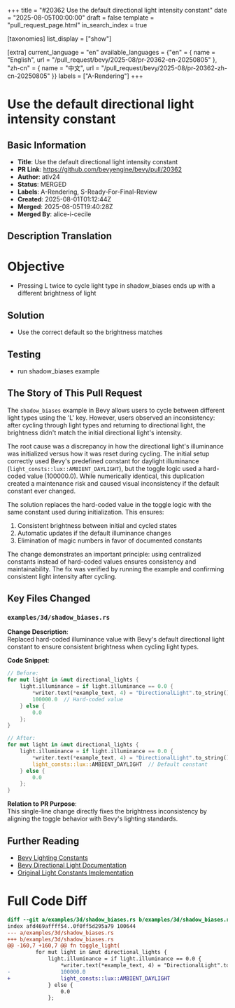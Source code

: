 +++
title = "#20362 Use the default directional light intensity constant"
date = "2025-08-05T00:00:00"
draft = false
template = "pull_request_page.html"
in_search_index = true

[taxonomies]
list_display = ["show"]

[extra]
current_language = "en"
available_languages = {"en" = { name = "English", url = "/pull_request/bevy/2025-08/pr-20362-en-20250805" }, "zh-cn" = { name = "中文", url = "/pull_request/bevy/2025-08/pr-20362-zh-cn-20250805" }}
labels = ["A-Rendering"]
+++

# Use the default directional light intensity constant

## Basic Information
- **Title**: Use the default directional light intensity constant
- **PR Link**: https://github.com/bevyengine/bevy/pull/20362
- **Author**: atlv24
- **Status**: MERGED
- **Labels**: A-Rendering, S-Ready-For-Final-Review
- **Created**: 2025-08-01T01:12:44Z
- **Merged**: 2025-08-05T19:40:28Z
- **Merged By**: alice-i-cecile

## Description Translation
# Objective

- Pressing L twice to cycle light type in shadow_biases ends up with a different brightness of light

## Solution

- Use the correct default so the brightness matches

## Testing

- run shadow_biases example

## The Story of This Pull Request

The `shadow_biases` example in Bevy allows users to cycle between different light types using the 'L' key. However, users observed an inconsistency: after cycling through light types and returning to directional light, the brightness didn't match the initial directional light's intensity. 

The root cause was a discrepancy in how the directional light's illuminance was initialized versus how it was reset during cycling. The initial setup correctly used Bevy's predefined constant for daylight illuminance (`light_consts::lux::AMBIENT_DAYLIGHT`), but the toggle logic used a hard-coded value (100000.0). While numerically identical, this duplication created a maintenance risk and caused visual inconsistency if the default constant ever changed.

The solution replaces the hard-coded value in the toggle logic with the same constant used during initialization. This ensures:
1. Consistent brightness between initial and cycled states
2. Automatic updates if the default illuminance changes
3. Elimination of magic numbers in favor of documented constants

The change demonstrates an important principle: using centralized constants instead of hard-coded values ensures consistency and maintainability. The fix was verified by running the example and confirming consistent light intensity after cycling.

## Key Files Changed

### `examples/3d/shadow_biases.rs`

**Change Description**:  
Replaced hard-coded illuminance value with Bevy's default directional light constant to ensure consistent brightness when cycling light types.

**Code Snippet**:  
```rust
// Before:
for mut light in &mut directional_lights {
    light.illuminance = if light.illuminance == 0.0 {
        *writer.text(*example_text, 4) = "DirectionalLight".to_string();
        100000.0  // Hard-coded value
    } else {
        0.0
    };
}

// After:
for mut light in &mut directional_lights {
    light.illuminance = if light.illuminance == 0.0 {
        *writer.text(*example_text, 4) = "DirectionalLight".to_string();
        light_consts::lux::AMBIENT_DAYLIGHT  // Default constant
    } else {
        0.0
    };
}
```

**Relation to PR Purpose**:  
This single-line change directly fixes the brightness inconsistency by aligning the toggle behavior with Bevy's lighting standards.

## Further Reading
- [Bevy Lighting Constants](https://docs.rs/bevy/latest/bevy/pbr/light_consts/lux/index.html)
- [Bevy Directional Light Documentation](https://docs.rs/bevy/latest/bevy/pbr/struct.DirectionalLight.html)
- [Original Light Constants Implementation](https://github.com/bevyengine/bevy/blob/main/crates/bevy_pbr/src/light_consts.rs)

# Full Code Diff
```diff
diff --git a/examples/3d/shadow_biases.rs b/examples/3d/shadow_biases.rs
index afd469affff54..0f0ff5d295a79 100644
--- a/examples/3d/shadow_biases.rs
+++ b/examples/3d/shadow_biases.rs
@@ -160,7 +160,7 @@ fn toggle_light(
         for mut light in &mut directional_lights {
             light.illuminance = if light.illuminance == 0.0 {
                 *writer.text(*example_text, 4) = "DirectionalLight".to_string();
-                100000.0
+                light_consts::lux::AMBIENT_DAYLIGHT
             } else {
                 0.0
             };
```